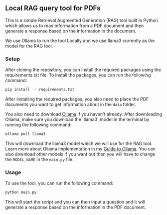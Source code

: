 ## Local RAG query tool for PDFs

This is a simple Retrieval Augmented Generation (RAG) tool built in Python which allows us to read information from a PDF document and then generate a response based on the information in the document.

We use Ollama to run the tool Locally and we use llama3 currently as the model for the RAG tool.

### Setup

After cloning the repository, you can install the required packages using the requirements.txt file.
To install the packages, you can run the following command:

```bash
pip install -r requirements.txt
```

After installing the required packages, you also need to place the PDF documents you want to get information about in the `data` folder.

You also need to download [Ollama](https://ollama.com) if you haven't already.
After downloading Ollama, make sure you download the 'llama3' model in the terminal by running the following command:

```bash
ollama pull llama3
```

This will download the llama3 model which we will use for the RAG tool.
Learn more about Ollama implementation in my [Guide to Ollama](https://jayadky.notion.site/Guide-to-install-LLMs-locally-using-Ollama-c1a2745ed1224a3e9970c6cba5576089).
You can also download other models if you want but then you will have to change the `MODEL_NAME` in the `main.py` file.

### Usage

To use the tool, you can run the following command:

```bash
python main.py
```

This will start the script and you can then input a question and it will generate a response based on the information in the PDF document.
